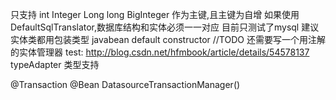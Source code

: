 只支持 int Integer Long long BigInteger 作为主键,且主键为自增
如果使用DefaultSqlTranslator,数据库结构和实体必须一一对应
目前只测试了mysql
建议实体类都用包装类型
javabean default constructor
//TODO 还需要写一个用注解的实体管理器
test:
http://blog.csdn.net/hfmbook/article/details/54578137
typeAdapter 类型支持


@Transaction
@Bean
DatasourceTransactionManager()

